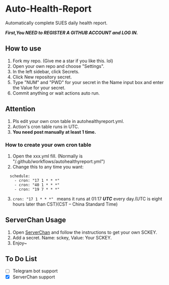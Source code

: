 # Auto-Health-Report
Automatically complete SUES daily health report.

***First,You NEED to REGISTER A GITHUB ACCOUNT and LOG IN.***

## How to use

1. Fork my repo. (Give me a star if you like this. lol)
2. Open your own repo and choose "Settings".
3. In the left sidebar, click Secrets.
4. Click New repository secret.
5. Type "NUM" and "PWD" for your secret in the Name input box and enter the Value for your secret.
6. Commit anything or wait actions auto run.

## Attention

1. Pls edit your own cron table in autohealthyreport.yml.
2. Action's cron table runs in UTC.
3. **You need post manually at least 1 time.**

### How to create your own cron table

1. Open the xxx.yml fill. (Normally is "/.github/workflows/autohealthyreport.yml")
2. Change this to any time you want:
```
  schedule:
    - cron: "17 1 * * *" 
    - cron: "40 1 * * *"  
    - cron: "19 7 * * *"
```
3. `cron: "17 1 * * *" ` means it runs at 01:17 ***UTC*** every day.(UTC is eight hours later than CST)(CST – China Standard Time)

## ServerChan Usage

1. Open [ServerChan](http://sc.ftqq.com/) and follow the instructions to get your own SCKEY.
2. Add a secret. Name: sckey, Value: Your SCKEY.
3. Enjoy~

## To Do List

- [ ] Telegram bot support
- [x] ServerChan support
